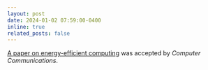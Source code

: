 ```yaml
---
layout: post
date: 2024-01-02 07:59:00-0400
inline: true
related_posts: false
---
```


[A paper on energy-efficient computing](https://www.sciencedirect.com/science/article/pii/S0140366423004802?via%3Dihub) was accepted by *Computer Communications*.
